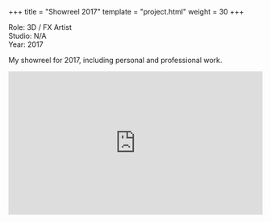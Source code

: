 +++
title = "Showreel 2017"
template = "project.html"
weight = 30
+++

Role: 3D / FX Artist  
Studio: N/A  
Year: 2017  

My showreel for 2017, including personal and professional work.

<div style="padding:56.25% 0 0 0;position:relative;"><iframe src="https://player.vimeo.com/video/220835568?title=0&amp;byline=0&amp;portrait=0&amp;badge=0&amp;autopause=0&amp;player_id=0&amp;app_id=58479" frameborder="0" allow="autoplay; fullscreen; picture-in-picture; clipboard-write" style="position:absolute;top:0;left:0;width:100%;height:100%;" title="Showreel 2017"></iframe></div><script src="https://player.vimeo.com/api/player.js"></script>
